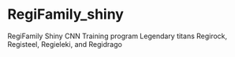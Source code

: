 # RegiFamily_shiny
RegiFamily Shiny CNN Training program
Legendary titans  Regirock, Registeel, Regieleki, and Regidrago
